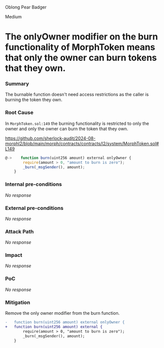 Oblong Pear Badger

Medium

# The onlyOwner modifier on the burn functionality of MorphToken means that only the owner can burn tokens that they own.

### Summary

The burnable function doesn't need access restrictions as the caller is burning the token they own.

### Root Cause

In `MorphToken.sol:149` the burning functionality is restricted to only the owner and only the owner can burn the token that they own.

https://github.com/sherlock-audit/2024-08-morphl2/blob/main/morph/contracts/contracts/l2/system/MorphToken.sol#L149

```js
@->    function burn(uint256 amount) external onlyOwner {
        require(amount > 0, "amount to burn is zero");
        _burn(_msgSender(), amount);
    }
```

### Internal pre-conditions

_No response_

### External pre-conditions

_No response_

### Attack Path

_No response_

### Impact

_No response_

### PoC

_No response_

### Mitigation

Remove the only owner modifier from the burn function.

```diff
-   function burn(uint256 amount) external onlyOwner {
+   function burn(uint256 amount) external {
        require(amount > 0, "amount to burn is zero");
        _burn(_msgSender(), amount);
    }
```